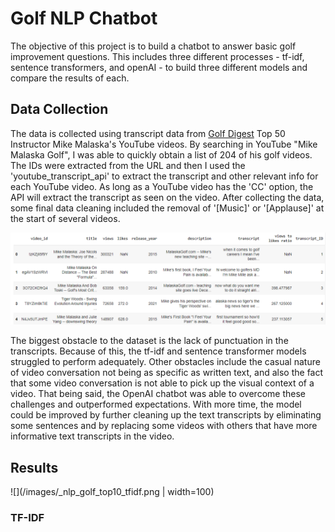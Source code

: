 # Golf NLP Chatbot

The objective of this project is to build a chatbot to answer basic golf improvement questions. This includes three different processes - tf-idf, sentence transformers, and openAI - to build three different models and compare the results of each.

## Data Collection
The data is collected using transcript data from [Golf Digest](https://www.golfdigest.com/story/the-50-best-teachers-in-america) Top 50 Instructor Mike Malaska's YouTube videos. By searching in YouTube "Mike Malaska Golf", I was able to quickly obtain a list of 204 of his golf videos. The IDs were extracted from the URL and then I used the 'youtube_transcript_api' to extract the transcript and other relevant info for each YouTube video. As long as a YouTube video has the 'CC' option, the API will extract the transcript as seen on the video. After collecting the data, some final data cleaning included the removal of '[Music]' or '[Applause]' at the start of several videos.

![](/images/_nlp_golfdata.png)

The biggest obstacle to the dataset is the lack of punctuation in the transcripts. Because of this, the tf-idf and sentence transformer models struggled to perform adequately. Other obstacles include the casual nature of video conversation not being as specific as written text, and also the fact that some video conversation is not able to pick up the visual context of a video. That being said, the OpenAI chatbot was able to overcome these challenges and outperformed expectations. With more time, the model could be improved by further cleaning up the text transcripts by eliminating some sentences and by replacing some videos with others that have more informative text transcripts in the video.

## Results

![](/images/_nlp_golf_top10_tfidf.png | width=100)


### TF-IDF

